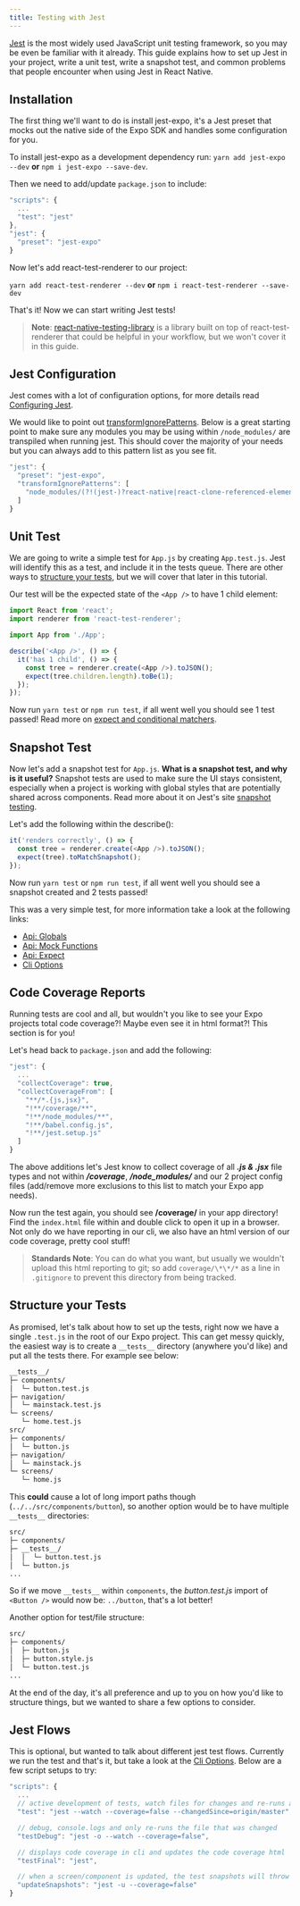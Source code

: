 ```yaml
---
title: Testing with Jest
---
```


[Jest](https://jestjs.io) is the most widely used JavaScript unit testing framework, so you may be even be familiar with it already. This guide explains how to set up Jest in your project, write a unit test, write a snapshot test, and common problems that people encounter when using Jest in React Native.

## Installation

The first thing we'll want to do is install jest-expo, it's a Jest preset that mocks out the native side of the Expo SDK and handles some configuration for you.

To install jest-expo as a development dependency run: `yarn add jest-expo --dev` **or** `npm i jest-expo --save-dev`.

Then we need to add/update `package.json` to include:

```js
"scripts": {
  ...
  "test": "jest"
},
"jest": {
  "preset": "jest-expo"
}
```

Now let's add react-test-renderer to our project:

`yarn add react-test-renderer --dev` **or** `npm i react-test-renderer --save-dev`

That's it! Now we can start writing Jest tests!

> **Note**: [react-native-testing-library](https://github.com/callstack/react-native-testing-library) is a library built on top of react-test-renderer that could be helpful in your workflow, but we won't cover it in this guide.

## Jest Configuration

Jest comes with a lot of configuration options, for more details read [Configuring Jest](https://jestjs.io/docs/en/configuration.html).

We would like to point out [transformIgnorePatterns](https://jestjs.io/docs/en/configuration.html#transformignorepatterns-array-string). Below is a great starting point to make sure any modules you may be using within `/node_modules/` are transpiled when running jest. This should cover the majority of your needs but you can always add to this pattern list as you see fit.

```js
"jest": {
  "preset": "jest-expo",
  "transformIgnorePatterns": [
    "node_modules/(?!(jest-)?react-native|react-clone-referenced-element|@react-native-community|expo(nent)?|@expo(nent)?/.*|react-navigation|@react-navigation/.*|@unimodules/.*|unimodules|sentry-expo|native-base)"
  ]
}
```

## Unit Test

We are going to write a simple test for `App.js` by creating `App.test.js`. Jest will identify this as a test, and include it in the tests queue. There are other ways to [structure your tests](#structure-your-tests), but we will cover that later in this tutorial.

Our test will be the expected state of the `<App />` to have 1 child element:

```js
import React from 'react';
import renderer from 'react-test-renderer';

import App from './App';

describe('<App />', () => {
  it('has 1 child', () => {
    const tree = renderer.create(<App />).toJSON();
    expect(tree.children.length).toBe(1);
  });
});
```

Now run `yarn test` or `npm run test`, if all went well you should see 1 test passed! Read more on [expect and conditional matchers](https://jestjs.io/docs/en/expect).

## Snapshot Test

Now let's add a snapshot test for `App.js`. **What is a snapshot test, and why is it useful?** Snapshot tests are used to make sure the UI stays consistent, especially when a project is working with global styles that are potentially shared across components. Read more about it on Jest's site [snapshot testing](https://jestjs.io/docs/en/snapshot-testing).

Let's add the following within the describe():

```js
it('renders correctly', () => {
  const tree = renderer.create(<App />).toJSON();
  expect(tree).toMatchSnapshot();
});
```

Now run `yarn test` or `npm run test`, if all went well you should see a snapshot created and 2 tests passed!

This was a very simple test, for more information take a look at the following links:

- [Api: Globals](https://jestjs.io/docs/en/api)
- [Api: Mock Functions](https://jestjs.io/docs/en/mock-function-api)
- [Api: Expect](https://jestjs.io/docs/en/expect)
- [Cli Options](https://jestjs.io/docs/en/cli)

## Code Coverage Reports

Running tests are cool and all, but wouldn't you like to see your Expo projects total code coverage?! Maybe even see it in html format?! This section is for you!

Let's head back to `package.json` and add the following:

```js
"jest": {
  ...
  "collectCoverage": true,
  "collectCoverageFrom": [
    "**/*.{js,jsx}",
    "!**/coverage/**",
    "!**/node_modules/**",
    "!**/babel.config.js",
    "!**/jest.setup.js"
  ]
}
```

The above additions let's Jest know to collect coverage of all **_.js & .jsx_** file types and not within **_/coverage_**, **_/node_modules/_** and our 2 project config files (add/remove more exclusions to this list to match your Expo app needs).

Now run the test again, you should see **/coverage/** in your app directory! Find the `index.html` file within and double click to open it up in a browser. Not only do we have reporting in our cli, we also have an html version of our code coverage, pretty cool stuff!

> **Standards Note**: You can do what you want, but usually we wouldn't upload this html reporting to git; so add `coverage/\*\*/*` as a line in `.gitignore` to prevent this directory from being tracked.

## Structure your Tests

As promised, let's talk about how to set up the tests, right now we have a single `.test.js` in the root of our Expo project. This can get messy quickly, the easiest way is to create a `__tests__` directory (anywhere you'd like) and put all the tests there. For example see below:

```sh
__tests__/
├─ components/
│  └─ button.test.js
├─ navigation/
│  └─ mainstack.test.js
└─ screens/
   └─ home.test.js
src/
├─ components/
│  └─ button.js
├─ navigation/
│  └─ mainstack.js
└─ screens/
   └─ home.js
```

This **could** cause a lot of long import paths though (`../../src/components/button`), so another option would be to have multiple `__tests__` directories:

```sh
src/
├─ components/
├─ __tests__/
│  │  └─ button.test.js
│  └─ button.js
...
```

So if we move `__tests__` within `components`, the _button.test.js_ import of `<Button />` would now be: `../button`, that's a lot better!

Another option for test/file structure:

```sh
src/
├─ components/
│  ├─ button.js
│  ├─ button.style.js
│  └─ button.test.js
...
```

At the end of the day, it's all preference and up to you on how you'd like to structure things, but we wanted to share a few options to consider.

## Jest Flows

This is optional, but wanted to talk about different jest test flows. Currently we run the test and that's it, but take a look at the [Cli Options](https://jestjs.io/docs/en/cli). Below are a few script setups to try:

```js
"scripts": {
  ...
  // active development of tests, watch files for changes and re-runs all tests
  "test": "jest --watch --coverage=false --changedSince=origin/master",

  // debug, console.logs and only re-runs the file that was changed
  "testDebug": "jest -o --watch --coverage=false",

  // displays code coverage in cli and updates the code coverage html
  "testFinal": "jest",

  // when a screen/component is updated, the test snapshots will throw an error, this updates them
  "updateSnapshots": "jest -u --coverage=false"
}
```
